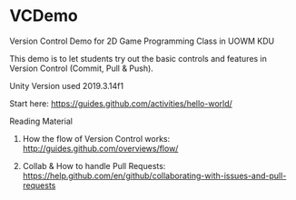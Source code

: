 # VCDemo
Version Control Demo for 2D Game Programming Class in UOWM KDU

This demo is to let students try out the basic controls and features in Version Control (Commit, Pull & Push).


Unity Version used 2019.3.14f1


Start here: https://guides.github.com/activities/hello-world/


Reading Material

1. How the flow of Version Control works: http://guides.github.com/overviews/flow/

2. Collab & How to handle Pull Requests: https://help.github.com/en/github/collaborating-with-issues-and-pull-requests

